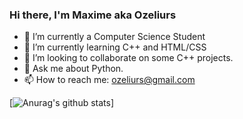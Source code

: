 ### Hi there, I'm Maxime aka Ozeliurs

- 🔭 I’m currently a Computer Science Student
- 🌱 I’m currently learning C++ and HTML/CSS
- 👯 I’m looking to collaborate on some C++ projects.
- 💬 Ask me about Python.
- 📫 How to reach me: [ozeliurs@gmail.com](ozeliurs@gmail.com)

[![Anurag's github stats](https://github-readme-stats.vercel.app/api?username=oseliurs)]
